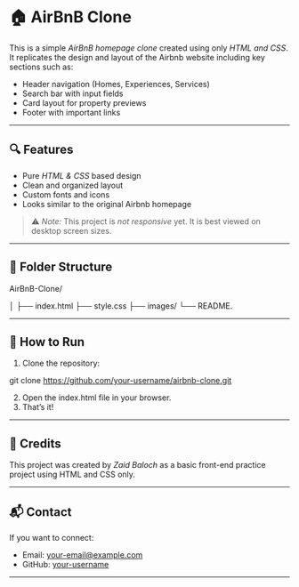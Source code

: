 # 🏠 AirBnB Clone

This is a simple *AirBnB homepage clone* created using only *HTML and CSS*.  
It replicates the design and layout of the Airbnb website including key sections such as:

- Header navigation (Homes, Experiences, Services)
- Search bar with input fields
- Card layout for property previews
- Footer with important links

---

## 🔍 Features

- Pure *HTML & CSS* based design
- Clean and organized layout
- Custom fonts and icons
- Looks similar to the original Airbnb homepage

> ⚠ *Note:* This project is *not responsive* yet. It is best viewed on desktop screen sizes.

---

## 📂 Folder Structure
AirBnB-Clone/


│
├── index.html
├── style.css
├── images/
└── README.

---

## 🚀 How to Run

1. Clone the repository:

git clone https://github.com/your-username/airbnb-clone.git

2. Open the index.html file in your browser.
3. That’s it!

---

## 📌 Credits

This project was created by *Zaid Baloch* as a basic front-end practice project using HTML and CSS only.

---

## 📬 Contact

If you want to connect:

- Email: your-email@example.com  
- GitHub: [your-username](https://github.com/your-username)

---
